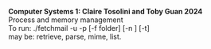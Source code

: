 **Computer Systems 1: Claire Tosolini and Toby Guan 2024**  
Process and memory management  
To run: ./fetchmail -u <username> -p <password> [-f folder] [-n <messageNum>] [-t] <command> <servername>  
<command> may be: retrieve, parse, mime, list. 
